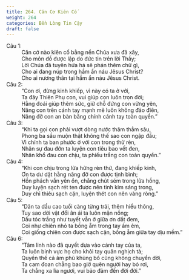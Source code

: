 ```yaml
---
title: 264. Căn Cơ Kiên Cố
weight: 264
categories: Bền Lòng Tin Cậy
draft: false
---
```

<dl><dt>Câu 1:</dt><dd data-verse="1">Căn cớ nào kiên cố bằng nền Chúa xưa đã xây, <br/>Cho môn đồ được lập do đức tin trên lời Thầy; <br/>Lời Chúa đã tuyên hứa há sẽ phán thêm chữ gì, <br/>Cho ai đang núp trong hầm ẩn náu Jêsus Christ? <br/>Cho ai nương thân tại hầm ẩn náu Jêsus Christ. </dd><dt>Câu 2:</dt><dd data-verse="2">“Con ơi, đừng kinh khiếp, vì này có ta ở với, <br/>Ta đây Thiên Phụ con, vui giúp con luôn trọn đời; <br/>Hằng đoái giúp thêm sức, giữ chỗ đứng con vững yên, <br/>Nâng con trên cánh tay mạnh mẽ luôn không đảo điên, <br/>Nâng đỡ con an bàn bằng chính cánh tay toàn quyền.” </dd><dt>Câu 3:</dt><dd data-verse="3">“Khi ta gọi con phải vượt dòng nước thăm thẳm sâu, <br/>Phong ba sầu muộn thật không thế sao con ngập đầu; <br/>Vì chính ta ban phước ở với con trong thử rèn, <br/>Nhân sự đau đớn ta luyện con tiêu bao vết đen, <br/>Nhân khổ đau con chịu, ta phiếu trắng con toàn quyền.” </dd><dt>Câu 4:</dt><dd data-verse="4">“Khi con chịu trong lửa hừng rèn thử, đang khiếp kinh, <br/>Ơn ta dư dật hằng nâng đỡ con được tịnh bình; <br/>Hồn phách vẫn yên ổn, chẳng chút sém trong lửa hồng, <br/>Duy luyện sạch rét ten được nên tinh kim sáng trong, <br/>Duy chỉ thiêu sạch cặn, luyện thét con nên vàng ròng.” </dd><dt>Câu 5:</dt><dd data-verse="5">“Dân ta dầu cao tuổi càng từng trải, thêm hiểu thông, <br/>Tuy sao dời vật đổi ân ái ta luôn mặn nồng; <br/>Dầu tóc trắng như tuyết vẫn ở giữa ơn dắt đem, <br/>Coi như chiên nhỏ ta bồng ẵm trong tay ấm êm, <br/>Coi giống chiên con được sạch cặn, bồng ẵm giữa tay dịu mềm.” </dd><dt>Câu 6:</dt><dd data-verse="6">“Tâm linh nào đã quyết dựa vào cánh tay của ta, <br/>Ta luôn binh vực họ cho khỏi tay quân nghịch tà; <br/>Quyền thế cả âm phủ khủng bố cũng không chuyển dời, <br/>Ta cam đoan chẳng bao giờ quên người hay bỏ rơi, <br/>Ta chẳng xa lìa ngươi, vui bảo đảm đến đời đời.” </dd></dl>